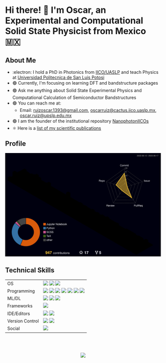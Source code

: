 # Hi there! 👋 I'm Oscar, an Experimental and Computational Solid State Physicist from Mexico 🇲🇽

## About Me

- :electron: I hold a PhD in Photonics from [IICO/UASLP](http://www.iico.uaslp.mx/Paginas/Luis-Felipe.aspx) and teach Physics at [Universidad Politecnica de San Luis Potosi](https://www.upslp.edu.mx/upslp/)
- :green_circle: Currently, I'm focusing on learning DFT and bandstructure packages
- :green_circle: Ask me anything about Solid State Experimental Physics and Computational Calculation of Semiconductor Bandstructures
- :green_circle: You can reach me at:
  - Email: ruizoscar.1393@gmail.com, oscarruiz@cactus.iico.uaslp.mx, oscar.ruiz@upslp.edu.mx
- :green_circle: I am the founder of the institutional repository [NanophotonIICOs](https://github.com/NanophotonIICOs)
- ⚛️ Here is a [list of my scientific publications](https://scholar.google.es/citations?user=d5ygTH8AAAAJ&hl=es)


## Profile
<p align='center'>
  <img src="./profile-3d-contrib/profile-night-rainbow.svg" style="max-width: 100%;" />
</p>

## Technical Skills
<table>
  <tr>
    <td>OS</td>
    <td>
      <img src="https://img.shields.io/badge/Linux-FCC624?style=for-the-badge&logo=linux&logoColor=black" /> 
      <img src="https://img.shields.io/badge/Pop!_OS-48B9C7?style=for-the-badge&logo=Pop!_OS&logoColor=white" /> 
      <img src="https://img.shields.io/badge/Ubuntu-E95420?style=for-the-badge&logo=ubuntu&logoColor=white" /> 
    </td>
  </tr>
  <tr>
    <td>Programming</td>
    <td>
      <img src="https://img.shields.io/badge/Python-FFD43B?style=for-the-badge&logo=python&logoColor=darkgreen" /> 
      <img src="https://img.shields.io/badge/Lua-2C2D72?style=for-the-badge&logo=lua&logoColor=white" /> 
      <img src="https://img.shields.io/badge/Fortran-%23734F96.svg?style=for-the-badge&logo=fortran&logoColor=white" /> 
      <img src="https://img.shields.io/badge/Julia-9558B2?style=for-the-badge&logo=julia&logoColor=white" /> 
      <img src="https://img.shields.io/badge/Shell_Script-121011?style=for-the-badge&logo=gnu-bash&logoColor=white" /> 
      <img src="https://img.shields.io/badge/c++-%2300599C.svg?style=for-the-badge&logo=c%2B%2B&logoColor=white" /> 
      <img src="https://img.shields.io/badge/latex-%23008080.svg?style=for-the-badge&logo=latex&logoColor=white" /> 
    </td>
  </tr>
  <tr>
    <td>ML/DL</td>
    <td>
      <img src="https://img.shields.io/badge/numpy-%23013243.svg?style=for-the-badge&logo=numpy&logoColor=white" /> 
      <img src="https://img.shields.io/badge/pandas-%23150458.svg?style=for-the-badge&logo=pandas&logoColor=white" /> 
      <img src="https://img.shields.io/badge/SciPy-%230C55A5.svg?style=for-the-badge&logo=scipy&logoColor=%white" /> 
    </td>
  </tr>
  <tr>
    <td>Frameworks</td>
    <td>
      <img src="https://img.shields.io/badge/Anaconda-%2344A833.svg?style=for-the-badge&logo=anaconda&logoColor=white" /> 
    </td>
  </tr>
  <tr>
    <td>IDE/Editors</td>
    <td>
      <img src="https://img.shields.io/badge/Jupyter-F37626.svg?&style=for-the-badge&logo=Jupyter&logoColor=white" /> 
      <img src="https://img.shields.io/badge/Visual_Studio_Code-0078D4?style=for-the-badge&logo=visual%20studio%20code&logoColor=white" /> 
    </td>
  </tr>
  <tr>
    <td>Version Control</td>
    <td>
      <img src="https://img.shields.io/badge/GIT-E44C30?style=for-the-badge&logo=git&logoColor=white" />
      <img src="https://img.shields.io/badge/github-%23121011.svg?style=for-the-badge&logo=github&logoColor=white" />
    </td>
  </tr>
  <tr>
    <td>Social</td>
    <td>
      <a href="https://twitter.com/RUCO0713"><img src="https://img.shields.io/badge/Twitter-1DA1F2?style=for-the-badge&logo=twitter&logoColor=white"></a>
    </td>
  </tr>
</table>
<br/>

<!-- <h2 align='center'>
  🖥️ My workspace is an OPTIPLEX 7010 (second hand) <br/>
  <img src="https://img.shields.io/badge/Ubuntu-E95420?style=for-the-badge&logo=ubuntu&logoColor=white"/>
  <img src="https://img.shields.io/badge/intel-core%20i5%203th-%230071C5.svg?&style=for-the-badge&logo=intel&logoColor=white" />
  <img src="https://img.shields.io/badge/RAM-16GB-%230071C5.svg?&style=for-the-badge&logoColor=white" />
  <img src="https://img.shields.io/badge/nvidia-quadro%20k620-%2376B900.svg?&style=for-the-badge&logo=nvidia&logoColor=white" />
</h2> -->

<h2 align='center'>
  <img src="https://github-readme-stats.vercel.app/api/wakatime?username=RUCO13&theme=radical&size_weight=1&count_weight=1">
</h2>


